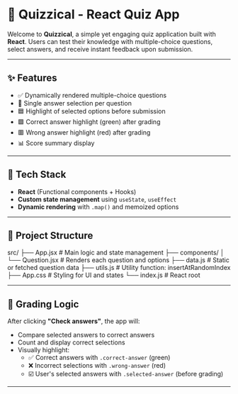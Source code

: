 # 🧠 Quizzical - React Quiz App

Welcome to **Quizzical**, a simple yet engaging quiz application built with **React**. Users can test their knowledge with multiple-choice questions, select answers, and receive instant feedback upon submission.

---

## ✨ Features

- ✅ Dynamically rendered multiple-choice questions
- 🎯 Single answer selection per question
- 🟦 Highlight of selected options before submission
- 🟩 Correct answer highlight (green) after grading
- 🟥 Wrong answer highlight (red) after grading
- 📊 Score summary display
---

## 🧩 Tech Stack

- **React** (Functional components + Hooks)
- **Custom state management** using `useState`, `useEffect`
- **Dynamic rendering** with `.map()` and memoized options

---

## 📂 Project Structure

src/
├── App.jsx # Main logic and state management
├── components/
│ └── Question.jsx # Renders each question and options
├── data.js # Static or fetched question data
├── utils.js # Utility function: insertAtRandomIndex
├── App.css # Styling for UI and states
└── index.js # React root

---

## 🧪 Grading Logic

After clicking **"Check answers"**, the app will:

- Compare selected answers to correct answers
- Count and display correct selections
- Visually highlight:
  - ✅ Correct answers with `.correct-answer` (green)
  - ❌ Incorrect selections with `.wrong-answer` (red)
  - ☑️ User's selected answers with `.selected-answer` (before grading)

---
